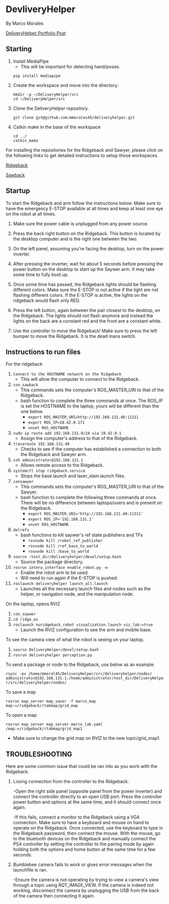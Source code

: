 # DevliveryHelper
By Marco Morales

[DeliveryHelper Portfolio Post](https://mmorales45.github.io/2022/02/11/DeliveryHelper/)

## Starting

1. Install MediaPipe
    - This will be important for detecting hand/poses.
    ```
    pip install mediapipe
    ```
2. Create the workspace and move into the directory.
    ```
    mkdir -p ~/DeliveryHelper/src
    cd ~/DeliveryHelper/src
    ```
3. Clone the DeliveryHelper repository. 
    ```
    git clone git@github.com:mmorales45/deliveryhelper.git
    ```
4.  Catkin make in the base of the workspace
    ```
    cd ../
    catkin_make
    ``` 

For installing the repositories for the Ridgeback and Sawyer, please click on the following links to get detailed instructions to setup those workspaces.

[Ridgeback](https://github.com/jimas95/nu_ridgeback/blob/master/nuridgeback_robot/launch/accessories.launch)

[Sawback](https://github.com/jimas95/sawback)

## Startup

To start the Ridgeback and arm follow the instructions below. Make sure to have the emergency E-STOP available at all times and keep at least one eye on the robot at all times.

1. Make sure the power cable is unplugged from any power source.

2. Press the back right button on the Ridgeback. This button is located by the desktop computer and is the right one between the two. 

3. On the left panel, assuming you're facing the desktop, turn on the power inverter. 

4. After pressing the inverter, wait for about 5 seconds before pressing the power button on the desktop to start up the Saywer arm. It may take some time to fully boot up.

5. Once some time has passed, the Ridgeback lights should be flashing different colors. Make sure the E-STOP is not active if the light are not flashing different colors. If the E-STOP is active, the lights on the ridgeback would flash only RED.

6. Press the left button, again between the pair closest to the desktop, on the Ridgeback. The lights should not flash anymore and instead the lights on the back are a constant red and the front are a constant white.

7. Use the controller to move the Ridgeback! Make sure to press the left bumper to move the Ridgeback. It is the dead mans switch. 

## Instructions to run files
For the ridgeback
1. `Connect to the HOSTNAME network on the Ridgeback`
    - This will allow the computer to connect to the Ridgeback.
2. `con_sawback`
    - This commands sets the computer's ROS_MASTER_URI to that of the Ridgeback.
    - bash function to complete the three commands at once. The ROS_IP is set the HOSTNAME to the laptop, yours will be different than the one below.
        - `export ROS_MASTER_URI=http://192.168.131.40:11311`
        - `export ROS_IP=10.42.0.171`
        - `unset ROS_HOSTNAME`
3. `sudo ip route add 192.168.131.0/24 via 10.42.0.1`	
    - Assign the computer's address to that of the Ridgeback.
4. `traceroute 192.168.131.40`	
    - Checks to see if the computer has established a connection to both the Ridgeback and Sawyer arm.
5. `ssh administrator@192.168.131.1`	
    - Allows remote access to the Ridgeback.
6. `systemctl stop ridgeback.service`	
    - Stops the base.launch and laser_slam.launch files.
7. `consawyer`	
    - This commands sets the computer's ROS_MASTER_URI to that of the Sawyer.
    - bash function to complete the following three commands at once. There will be no difference between laptops/users and is present on the Ridgeback.
        - `export ROS_MASTER_URI='http://192.168.131.40:11311'`
        - `export ROS_IP='192.168.131.1'`
        - `unset ROS_HOSTNAME`
8. `delrefs`
    - bash functions to kill saywer's ref state publishers and TFs
        - `rosnode kill /robot_ref_publisher`
        - `rosnode kill /ref_base_to_world`
        - `rosnode kill /base_to_world`
9. `source ~test_dir/Deliveryhelper/devel/setup.bash`	
    - Source the package directory. 
10. `rosrun intera_interface enable_robot.py -e`	
    - Enable the robot arm to be used.
    - Will need to run again if the E-STOP is pushed.
11. `roslaunch deliveryhelper launch_all.launch`
    - Launches all the necessary launch files and nodes such as the helper, or navigation node, and the manipulation node.

On the laptop, opens RVIZ
1. `con_saywer`
2. `cd ridge_ws`
3. `roslaunch nuridgeback_robot visualization.launch viz_lab:=true`
    - Launch the RVIZ configuration to see the arm and mobile base.

To see the camera view of what the robot is seeing on your laptop.
1. `source DeliveryHelper/devel/setup.bash`
2. `rosrun deliveryhelper perception.py`


To send a package or node to the Ridgeback, use below as an example.

`
rsync -av /home/mmoral45/DeliveryHelper/src/deliveryhelper/nodes/ administrator@192.168.131.1:/home/administrator/test_dir/DeliveryHelper/src/deliveryhelper/nodes/
`

To save a map 

`rosrun map_server map_saver -f marco_map  map:=/ridgeback/rtabmap/grid_map`

To open a map 

`rosrun map_server map_server marco_lab.yaml /map:=/ridgeback/rtabmap/grid_map1`

- Make sure to change the grid map on RVIZ to the new topic/grid_map1.

## TROUBLESHOOTING

Here are some common issue that could be ran into as you work with the Ridgeback.

1. Losing connection from the controller to the Ridgeback.

    -Open the right side panel (opposite panel from the power inverter) and connect the controller directly to an open USB port. Press the controller power button and options at the same time, and it should connect once again. 

    -If this fails, connect a monitor to the Ridgeback using a VGA connection. Make sure to have a keyboard and mouse on hand to operate on the Ridgeback. Once connected, use the keyboard to type in the Ridgeback password, then connect the mouse. With the mouse, go to the bluetooth devices on the Ridgeback and manually connect the PS4 controller by setting the controller to the pairing mode by again holding both the options and home button at the same time for a few seconds. 

2. Bumblebee camera fails to work or gives error messages when the launchfile is ran. 

    -Ensure the camera is not operating by trying to view a camera's view through a topic using RQT_IMAGE_VIEW. If the camera is indeed not working, disconnect the camera by unplugging the USB from the back of the camera then connecting it again.
